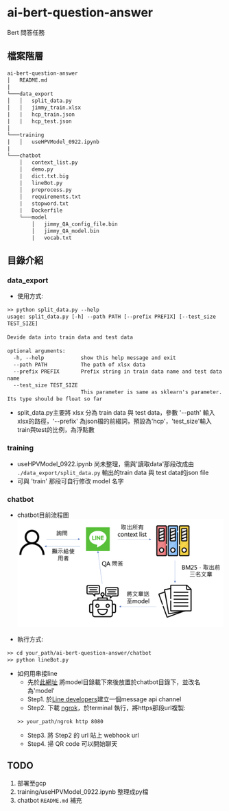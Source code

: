 # ai-bert-question-answer
Bert 問答任務

檔案階層
---
```
ai-bert-question-answer
│   README.md
|
└───data_export
│   │   split_data.py
│   │   jimmy_train.xlsx
|   |   hcp_train.json
|   |   hcp_test.json
│   
└───training
|   │   useHPVModel_0922.ipynb
|
└───chatbot
    │   context_list.py
    │   demo.py
    |   dict.txt.big
    |   lineBot.py
    │   preprocess.py
    │   requirements.txt
    |   stopword.txt
    |   Dockerfile
    └───model
        │   jimmy_QA_config_file.bin
        │   jimmy_QA_model.bin
        |   vocab.txt      
```

目錄介紹
---
### data_export
* 使用方式:
```
>> python split_data.py --help
usage: split_data.py [-h] --path PATH [--prefix PREFIX] [--test_size TEST_SIZE]

Devide data into train data and test data

optional arguments:
  -h, --help            show this help message and exit
  --path PATH           The path of xlsx data
  --prefix PREFIX       Prefix string in train data name and test data name
  --test_size TEST_SIZE
                        This parameter is same as sklearn's parameter. Its type should be float so far
```
* split_data.py主要將 xlsx 分為 train data 與 test data，參數 '--path' 輸入xlsx的路徑，'--prefix' 為json檔的前綴詞，預設為'hcp'，'test_size'輸入train與test的比例，為浮點數


### training

* useHPVModel_0922.ipynb 尚未整理，需與'讀取data'那段改成由 `./data_export/split_data.py` 輸出的train data 與 test data的json file
* 可與 'train' 那段可自行修改 model 名字

### chatbot

* chatbot目前流程圖
![Alt text](current_flow.png)

* 執行方式:
```
>> cd your_path/ai-bert-question-answer/chatbot
>> python lineBot.py
```
* 如何用串接line
    * 先於[此網址](https://drive.google.com/drive/folders/1PFS1_ugnHIWSDgHsrvppSzLwOmCdVgfg?usp=sharing) 將model目錄載下來後放置於chatbot目錄下，並改名為'model'
    * Step1. 於[Line developers](https://developers.line.biz/zh-hant/)建立一個message api channel
    * Step2. 下載 [ngrok](https://ngrok.com/download)，於terminal 執行，將https那段url複製:
    ```
    >> your_path/ngrok http 8080
    ```
    * Step3. 將 Step2 的 url 貼上 webhook url
    * Step4. 掃 QR code 可以開始聊天


TODO
---
1. 部署至gcp
2. training/useHPVModel_0922.ipynb 整理成py檔
3. chatbot `README.md` 補充